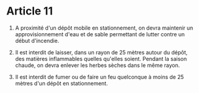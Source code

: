 # Article 11

1. A proximité d'un dépôt mobile en stationnement, on devra maintenir un approvisionnement d'eau et de sable permettant de lutter contre un début d'incendie.

2. Il est interdit de laisser, dans un rayon de 25 mètres autour du dépôt, des matières inflammables quelles qu'elles soient. Pendant la saison chaude, on devra enlever les herbes sèches dans le même rayon.

3. Il est interdit de fumer ou de faire un feu quelconque à moins de 25 mètres d'un dépôt en stationnement.
